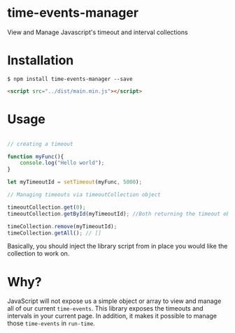 # time-events-manager
View and Manage Javascript's timeout and interval collections

# Installation

```$ npm install time-events-manager --save```


```html
<script src="../dist/main.min.js"></script>
```

# Usage

```typescript

// creating a timeout

function myFunc(){
    console.log("Hello world");
}

let myTimeoutId = setTimeout(myFunc, 5000); 

// Managing timeouts via timeoutCollection object

timeoutCollection.get(0);
timeoutCollection.getById(myTimeoutId); //Both returning the timeout object created

timeCollection.remove(myTimeoutId);
timeCollection.getAll(); // []

```

Basically, you should inject the library script from in place you would like the collection to work on.

# Why?

JavaScript will not expose us a simple object or array to view and manage all of our current `time-events`.
This library exposes the timeouts and intervals in your current page. In addition, it makes
it possible to manage those `time-events` in `run-time`.
